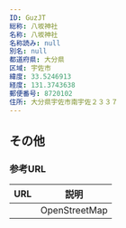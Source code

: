 ```yaml
---
ID: GuzJT
総称: 八坂神社
名称: 八坂神社
名称読み: null
別名: null
都道府県: 大分県
区域: 宇佐市
緯度: 33.5246913
経度: 131.3743638
郵便番号: 8720102
住所: 大分県宇佐市南宇佐２３３７
---
```


## その他

### 参考URL

| URL | 説明          |
| --- | ------------- |
|     | OpenStreetMap |
